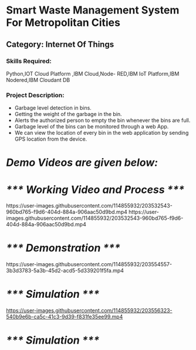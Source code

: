 <h1>Smart Waste Management System For Metropolitan Cities</h1>

<h2>Category: Internet Of Things</h2>

<h3>Skills Required:</h3>

Python,IOT Cloud Platform ,IBM Cloud,Node- RED,IBM IoT Platform,IBM Nodered,IBM Cloudant DB

<h3>Project Description:</h3>

<ul>

  <li>Garbage level detection in bins.</li>

  <li>Getting the weight of the garbage in the bin. </li>

  <li>Alerts the authorized person to empty the bin whenever the bins are full.</li>

  <li>Garbage level of the bins can be monitored through a web App.</li>

  <li>We can view the location of every bin in the web application by sending GPS location from the device.</li>

</ul>

<h1><em><strong>Demo Videos are given below:</strong></em></h1>

<h1><em><strong>*** Working Video and Process ***</strong></em></h1>
https://user-images.githubusercontent.com/114855932/203532543-960bd765-f9d6-404d-884a-906aac50d9bd.mp4
https://user-images.githubusercontent.com/114855932/203532543-960bd765-f9d6-404d-884a-906aac50d9bd.mp4



<h1><em><strong>*** Demonstration ***</strong></em></h1>
https://user-images.githubusercontent.com/114855932/203554557-3b3d3783-5a3b-45d2-acd5-5d339201f5fa.mp4



<h1><em><strong>*** Simulation ***</strong></em></h1>

https://user-images.githubusercontent.com/114855932/203556323-540b9e6b-ca5c-41c3-9d39-f831fe35ee99.mp4


<h1><em><strong>*** Simulation ***</strong></em></h1>


